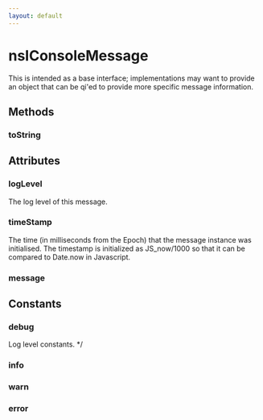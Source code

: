 ```yaml
---
layout: default
---
```


# nsIConsoleMessage #

This is intended as a base interface; implementations may want to
provide an object that can be qi'ed to provide more specific
message information.


## Methods ##

### toString ###

## Attributes ##

### logLevel ###

The log level of this message.


### timeStamp ###

The time (in milliseconds from the Epoch) that the message instance
was initialised.
The timestamp is initialized as JS_now/1000 so that it can be
compared to Date.now in Javascript.


### message ###

## Constants ##

### debug ###
 Log level constants. */

### info ###

### warn ###

### error ###
